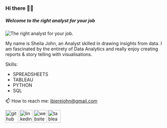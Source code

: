 
### **Hi there 👋🏽**  
##### *Welcome to the right analyst for your job*
![The right analyst for your job.](https://media-exp1.licdn.com/dms/image/D4D16AQE3na4FRwgZXw/profile-displaybackgroundimage-shrink_350_1400/0/1665446768207?e=1672876800&v=beta&t=0ybsqOCiPpwHQoxwsvdpxlomFr8iP98JnUAiBKGK6Kw)

My name is Sheila John, an Analyst skilled in drawing insights from data. 
I am fascinated by the entirety of Data Analytics and really enjoy creating reports & story telling with visualisations. 

Skills:  
- SPREADSHEETS 
- TABLEAU 
- PYTHON
- SQL  


📫 How to reach me: ibierejohn@gmail.com 


[<img src='https://cdn.jsdelivr.net/npm/simple-icons@3.0.1/icons/github.svg' alt='github' height='40'>](https://github.com/sheilairags)  [<img src='https://cdn.jsdelivr.net/npm/simple-icons@3.0.1/icons/linkedin.svg' alt='linkedin' height='40'>](https://www.linkedin.com/in/https://www.linkedin.com/in/sheila-john//)  [<img src='https://cdn.jsdelivr.net/npm/simple-icons@3.0.1/icons/icloud.svg' alt='website' height='40'>](https://sheilairags.github.io)  [<img src='https://cdn.jsdelivr.net/npm/simple-icons@3.0.1/icons/tableau.svg' alt='tableau' height='40'>](https://public.tableau.com/app/profile/sheila.john3044)  


